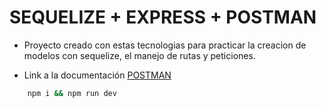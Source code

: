 # SEQUELIZE + EXPRESS + POSTMAN

- Proyecto creado con estas tecnologias para practicar la creacion de modelos con sequelize, el manejo de rutas y peticiones.

- Link a la documentación
  [POSTMAN](https://documenter.getpostman.com/view/17897182/2sA2xmUqFm)

```bash
    npm i && npm run dev
```
